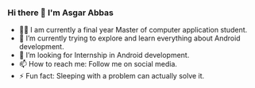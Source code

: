 ### Hi there 👋 I'm Asgar Abbas


- 👨‍🎓 I am currently a final year Master of computer application student.
- 🌱 I’m currently trying to explore and learn everything about Android development.
- 🤔 I’m looking for Internship in Android development.
- 📫 How to reach me: Follow me on social media.
- ⚡ Fun fact: Sleeping with a problem can actually solve it.
